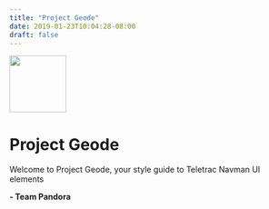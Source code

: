 ```yaml
---
title: "Project Geode"
date: 2019-01-23T10:04:28-08:00
draft: false
---
```


<div>
    <img src="/logo.png" alt="" width="100">
    <h1>Project Geode</h1>
    <p>Welcome to Project Geode, your style guide to Teletrac Navman UI elements<p>
    <p><strong>- Team Pandora</strong></p>
</div>